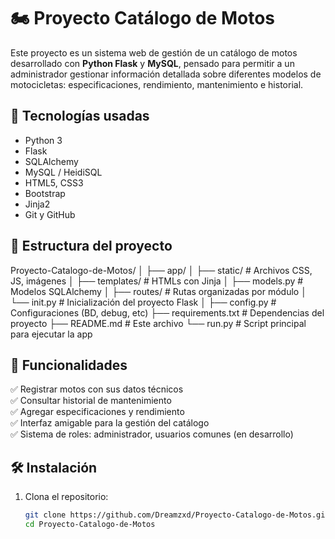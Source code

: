 # 🏍️ Proyecto Catálogo de Motos

Este proyecto es un sistema web de gestión de un catálogo de motos desarrollado con **Python Flask** y **MySQL**, pensado para permitir a un administrador gestionar información detallada sobre diferentes modelos de motocicletas: especificaciones, rendimiento, mantenimiento e historial.

## 🚀 Tecnologías usadas

- Python 3
- Flask
- SQLAlchemy
- MySQL / HeidiSQL
- HTML5, CSS3
- Bootstrap
- Jinja2
- Git y GitHub

## 📂 Estructura del proyecto

Proyecto-Catalogo-de-Motos/
│
├── app/
│ ├── static/ # Archivos CSS, JS, imágenes
│ ├── templates/ # HTMLs con Jinja
│ ├── models.py # Modelos SQLAlchemy
│ ├── routes/ # Rutas organizadas por módulo
│ └── init.py # Inicialización del proyecto Flask
│
├── config.py # Configuraciones (BD, debug, etc)
├── requirements.txt # Dependencias del proyecto
├── README.md # Este archivo
└── run.py # Script principal para ejecutar la app


## 🧩 Funcionalidades

✅ Registrar motos con sus datos técnicos  
✅ Consultar historial de mantenimiento  
✅ Agregar especificaciones y rendimiento  
✅ Interfaz amigable para la gestión del catálogo  
✅ Sistema de roles: administrador, usuarios comunes (en desarrollo)

## 🛠️ Instalación

1. Clona el repositorio:
   ```bash
   git clone https://github.com/Dreamzxd/Proyecto-Catalogo-de-Motos.git
   cd Proyecto-Catalogo-de-Motos

